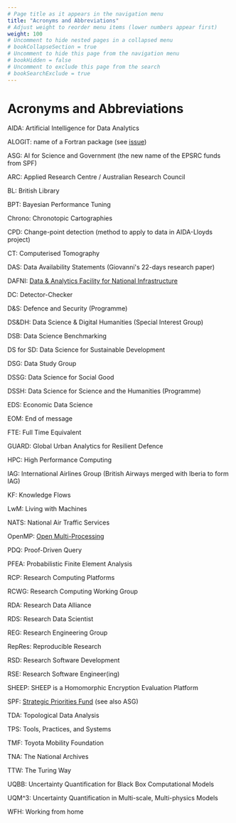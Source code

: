 ```yaml
---
# Page title as it appears in the navigation menu
title: "Acronyms and Abbreviations"
# Adjust weight to reorder menu items (lower numbers appear first)
weight: 100
# Uncomment to hide nested pages in a collapsed menu
# bookCollapseSection = true
# Uncomment to hide this page from the navigation menu
# bookHidden = false
# Uncomment to exclude this page from the search
# bookSearchExclude = true
---
```


# Acronyms and Abbreviations

AIDA: Artificial Intelligence for Data Analytics

ALOGIT: name of a Fortran package (see [issue](https://github.com/alan-turing-institute/Hut23/issues/295))

ASG: AI for Science and Government (the new name of the EPSRC funds from SPF)

ARC: Applied Research Centre / Australian Research Council

BL: British Library

BPT: Bayesian Performance Tuning

Chrono: Chronotopic Cartographies

CPD: Change-point detection (method to apply to data in AIDA-Lloyds project)

CT: Computerised Tomography

DAS: Data Availability Statements (Giovanni's 22-days research paper)

DAFNI: [Data & Analytics Facility for National Infrastructure](https://www.dafni.ac.uk/)

DC: Detector-Checker

D&S: Defence and Security (Programme)

DS&DH: Data Science & Digital Humanities (Special Interest Group)

DSB: Data Science Benchmarking

DS for SD: Data Science for Sustainable Development

DSG: Data Study Group

DSSG: Data Science for Social Good

DSSH: Data Science for Science and the Humanities (Programme)

EDS: Economic Data Science

EOM: End of message

FTE: Full Time Equivalent

GUARD: Global Urban Analytics for Resilient Defence

HPC: High Performance Computing

IAG: International Airlines Group (British Airways merged with Iberia to form IAG)

KF: Knowledge Flows

LwM: Living with Machines

NATS: National Air Traffic Services

OpenMP: [Open Multi-Processing](https://en.wikipedia.org/wiki/OpenMP)

PDQ:  Proof-Driven Query

PFEA: Probabilistic Finite Element Analysis

RCP: Research Computing Platforms

RCWG: Research Computing Working Group

RDA: Research Data Alliance

RDS: Research Data Scientist

REG: Research Engineering Group

RepRes: Reproducible Research

RSD: Research Software Development

RSE: Research Software Engineer(ing)

SHEEP: SHEEP is a Homomorphic Encryption Evaluation Platform

SPF: [Strategic Priorities Fund](https://www.turing.ac.uk/research/research-programmes/artificial-intelligence-ai/programme-articles/alan-turing-institute-spearhead-new-cutting-edge-data-science-and-ai-research-after-ps48-million) (see also ASG)

TDA: Topological Data Analysis

TPS: Tools, Practices, and Systems

TMF: Toyota Mobility Foundation

TNA: The National Archives

TTW: The Turing Way

UQBB: Uncertainty Quantification for Black Box Computational Models

UQM^3: Uncertainty Quantification in Multi-scale, Multi-physics Models

WFH: Working from home
